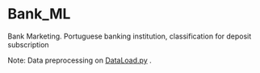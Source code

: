 # Bank_ML
Bank Marketing. Portuguese banking institution, classification for deposit subscription

Note:
Data preprocessing on [DataLoad.py](https://github.com/Chaitidis/Bank_ML/blob/main/DataLoad.py) .
